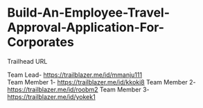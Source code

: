 # Build-An-Employee-Travel-Approval-Application-For-Corporates

Trailhead URL

Team Lead- https://trailblazer.me/id/mmanju111	
Team Member 1- https://trailblazer.me/id/kkoki8 
Team Member 2- https://trailblazer.me/id/roobm2
Team Member 3- https://trailblazer.me/id/yokek1

